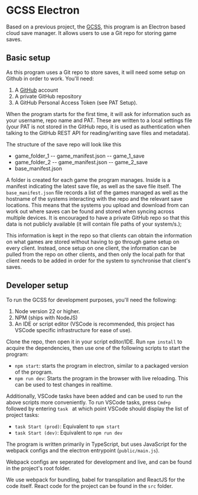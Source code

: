 # GCSS Electron

Based on a previous project, the [GCSS](), this program is an Electron based cloud save manager. It allows users to use a Git repo for storing game saves.

## Basic setup

As this program uses a Git repo to store saves, it will need some setup on Github in order to work. You'll need:

1. A [GitHub]() account
2. A private GitHub repository
3. A GitHub Personal Access Token (see PAT Setup).

When the program starts for the first time, it will ask for information such as your username, repo name and PAT. These are written to a local settings file (your PAT is not stored in the GitHub repo, it is used as authentication when talking to the GitHub REST API for reading/writing save files and metadata).

The structure of the save repo will look like this

- game_folder_1
-- game_manifest.json
-- game_1_save
- game_folder_2
-- game_manifest.json
-- game_2_save
- base_manifest.json

A folder is created for each game the program manages. Inside is a manifest indicating the latest save file, as well as the save file itself. The `base_manifest.json` file records a list of the games managed as well as the hostname of the systems interacting with the repo and the relevant save locations. This means that the systems you upload and download from can work out where saves can be found and stored when syncing across multiple devices. It is encouraged to have a private GitHub repo so that this data is not publicly available (it will contain file paths of your system/s.);

This information is kept in the repo so that clients can obtain the information on what games are stored without having to go through game setup on every client. Instead, once setup on one client, the information can be pulled from the repo on other clients, and then only the local path for that client needs to be added in order for the system to synchronise that client's saves.

## Developer setup

To run the GCSS for development purposes, you'll need the following:

1. Node version 22 or higher.
2. NPM (ships with NodeJS)
3. An IDE or script editor (VSCode is recommended, this project has VSCode specific infrastructure for ease of use).

Clone the repo, then open it in your script editor/IDE. Run `npm install` to acquire the dependencies, then use one of the following scripts to start the program:

 - `npm start`: starts the program in electron, similar to a packaged version of the program.
 - `npm run dev`: Starts the program in the browser with live reloading. This can be used to test changes in realtime.

 Additionally, VSCode tasks have been added and can be used to run the above scripts more conveniently. To run VSCode tasks, press `Cmd+p` followed by entering `task ` at which point VSCode should display the list of project tasks:

  - `task Start (prod)`: Equivalent to `npm start`
  - `task Start (dev)`: Equivalent to `npm run dev`

 The program is written primarily in TypeScript, but uses JavaScript for the webpack configs and the electron entrypoint (`public/main.js`).

 Webpack configs are seperated for development and live, and can be found in the project's root folder.

 We use webpack for bundling, babel for transpilation and ReactJS for the code itself. React code for the project can be found in the `src` folder.